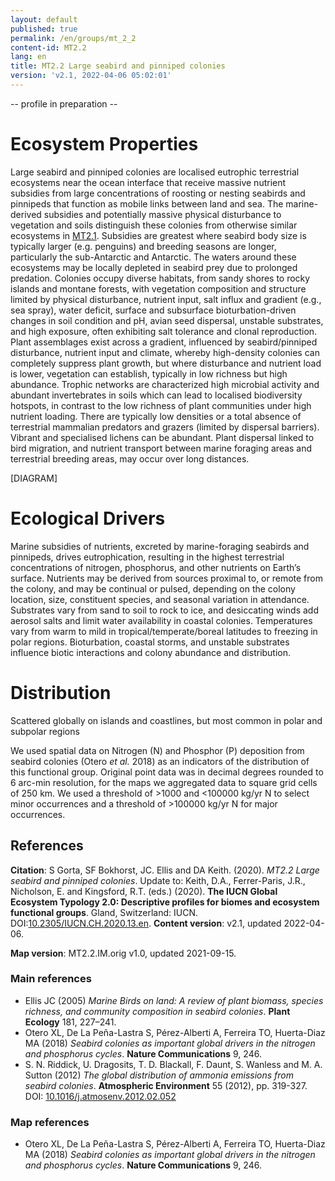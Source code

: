 ```yaml
---
layout: default
published: true
permalink: /en/groups/mt_2_2
content-id: MT2.2
lang: en
title: MT2.2 Large seabird and pinniped colonies
version: 'v2.1, 2022-04-06 05:02:01'
---
```


-- profile in preparation --

# Ecosystem Properties
 
Large seabird and pinniped colonies are localised eutrophic terrestrial ecosystems near the ocean interface that receive massive nutrient subsidies from large concentrations of roosting or nesting seabirds and pinnipeds that function as mobile links between land and sea. The marine-derived subsidies and potentially massive physical disturbance to vegetation and soils distinguish these colonies from otherwise similar ecosystems in [MT2.1](/explore/groups/MT2.1). Subsidies are greatest where seabird body size is typically larger (e.g. penguins) and breeding seasons are longer, particularly the sub-Antarctic and Antarctic. The waters around these ecosystems may be locally depleted in seabird prey due to prolonged predation.  Colonies occupy diverse habitats, from sandy shores to rocky islands and montane forests, with vegetation composition and structure limited by physical disturbance, nutrient input, salt influx and gradient (e.g., sea spray), water deficit, surface and subsurface bioturbation-driven changes in soil condition and pH, avian seed dispersal, unstable substrates, and high exposure, often exhibiting salt tolerance and clonal reproduction. Plant assemblages exist across a gradient, influenced by seabird/pinniped disturbance, nutrient input and climate, whereby high-density colonies can completely suppress plant growth, but where disturbance and nutrient load is lower, vegetation can establish, typically in low richness but high abundance. Trophic networks are characterized high microbial activity and abundant invertebrates in soils which can lead to localised biodiversity hotspots, in contrast to the low richness of plant communities under high nutrient loading. There are typically low densities or a total absence of terrestrial mammalian predators and grazers (limited by dispersal barriers). Vibrant and specialised lichens can be abundant. Plant dispersal linked to bird migration, and nutrient transport between marine foraging areas and terrestrial breeding areas, may occur over long distances.

[DIAGRAM]

# Ecological Drivers
 
Marine subsidies of nutrients, excreted by marine-foraging seabirds and pinnipeds, drives eutrophication, resulting in the highest terrestrial concentrations of nitrogen, phosphorus, and other nutrients on Earth’s surface. Nutrients may be derived from sources proximal to, or remote from the colony, and may be continual or pulsed, depending on the colony location, size, constituent species, and seasonal variation in attendance. Substrates vary from sand to soil to rock to ice, and desiccating winds add aerosol salts and limit water availability in coastal colonies. Temperatures vary from warm to mild in tropical/temperate/boreal latitudes to freezing in polar regions. Bioturbation, coastal storms, and unstable substrates influence biotic interactions and colony abundance and distribution.
 
# Distribution
 
Scattered globally on islands and coastlines, but most common in polar and subpolar regions

We used spatial data on Nitrogen (N) and Phosphor (P) deposition from seabird colonies (Otero _et al._ 2018) as an indicators of the distribution of this functional group. Original point data was in decimal degrees rounded to 6 arc-min resolution, for the maps we aggregated data to square grid cells of 250 km. We used a threshold of >1000 and <100000 kg/yr N to select minor occurrences and a threshold of >100000 kg/yr N for major occurrences.

## References

**Citation**: S Gorta, SF Bokhorst, JC. Ellis and DA Keith. (2020). *MT2.2 Large seabird and pinniped colonies*. Update to: Keith, D.A., Ferrer-Paris, J.R., Nicholson, E. and Kingsford, R.T. (eds.) (2020). **The IUCN Global Ecosystem Typology 2.0: Descriptive profiles for biomes and ecosystem functional groups**. Gland, Switzerland: IUCN. DOI:[10.2305/IUCN.CH.2020.13.en](https://doi.org/10.2305/IUCN.CH.2020.13.en).
**Content version**: v2.1, updated 2022-04-06.

**Map version**: MT2.2.IM.orig v1.0, updated 2021-09-15.

### Main references
* Ellis JC (2005) *Marine Birds on land: A review of plant biomass, species richness, and community composition in seabird colonies*. **Plant Ecology** 181, 227–241.
* Otero XL, De La Peña-Lastra S,  Pérez-Alberti A, Ferreira TO, Huerta-Diaz MA (2018) *Seabird colonies as important global drivers in the nitrogen and phosphorus cycles*. **Nature Communications** 9, 246.
* S. N. Riddick, U. Dragosits, T. D. Blackall, F. Daunt, S. Wanless and M. A. Sutton (2012) *The global distribution of ammonia emissions from seabird colonies*. **Atmospheric Environment** 55 (2012), pp. 319-327. DOI: [10.1016/j.atmosenv.2012.02.052](http://doi.org/10.1016/j.atmosenv.2012.02.052)

### Map references
* Otero XL, De La Peña-Lastra S,  Pérez-Alberti A, Ferreira TO, Huerta-Diaz MA (2018) *Seabird colonies as important global drivers in the nitrogen and phosphorus cycles*. **Nature Communications** 9, 246.
